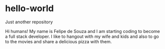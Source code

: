 # hello-world
Just another repository

Hi humans!
My name is Felipe de Souza and I am starting coding to become a full stack developer.
I like to hangout with my wife and kids and also to go to the movies and share a delicious pizza with them.
